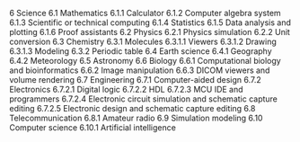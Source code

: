 6 Science
    6.1 Mathematics
        6.1.1 Calculator
        6.1.2 Computer algebra system
        6.1.3 Scientific or technical computing
        6.1.4 Statistics
        6.1.5 Data analysis and plotting
        6.1.6 Proof assistants
    6.2 Physics
        6.2.1 Physics simulation
        6.2.2 Unit conversion
    6.3 Chemistry
        6.3.1 Molecules
            6.3.1.1 Viewers
            6.3.1.2 Drawing
            6.3.1.3 Modeling
        6.3.2 Periodic table
    6.4 Earth science
        6.4.1 Geography
        6.4.2 Meteorology
    6.5 Astronomy
    6.6 Biology
        6.6.1 Computational biology and bioinformatics
        6.6.2 Image manipulation
        6.6.3 DICOM viewers and volume rendering
    6.7 Engineering
        6.7.1 Computer-aided design
        6.7.2 Electronics
            6.7.2.1 Digital logic
            6.7.2.2 HDL
            6.7.2.3 MCU IDE and programmers
            6.7.2.4 Electronic circuit simulation and schematic capture editing
            6.7.2.5 Electronic design and schematic capture editing
    6.8 Telecommunication
        6.8.1 Amateur radio
    6.9 Simulation modeling
    6.10 Computer science
        6.10.1 Artificial intelligence
